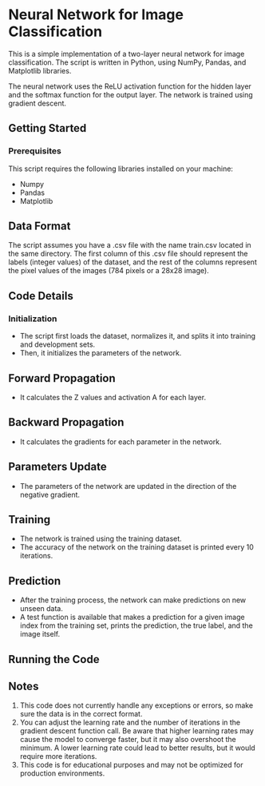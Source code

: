 # Neural Network for Image Classification

This is a simple implementation of a two-layer neural network for image classification. The script is written in Python, using NumPy, Pandas, and Matplotlib libraries.

The neural network uses the ReLU activation function for the hidden layer and the softmax function for the output layer. The network is trained using gradient descent.

## Getting Started

### Prerequisites

This script requires the following libraries installed on your machine:
- Numpy
- Pandas
- Matplotlib

## Data Format
The script assumes you have a .csv file with the name train.csv located in the same directory. The first column of this .csv file should represent the labels (integer values) of the dataset, and the rest of the columns represent the pixel values of the images (784 pixels or a 28x28 image).

## Code Details
### Initialization
- The script first loads the dataset, normalizes it, and splits it into training and development sets.
- Then, it initializes the parameters of the network.

## Forward Propagation

- It calculates the Z values and activation A for each layer.
## Backward Propagation
- It calculates the gradients for each parameter in the network.
## Parameters Update
- The parameters of the network are updated in the direction of the negative gradient.
## Training
- The network is trained using the training dataset.
- The accuracy of the network on the training dataset is printed every 10 iterations.
## Prediction
- After the training process, the network can make predictions on new unseen data.
- A test function is available that makes a prediction for a given image index from the training set, prints the prediction, the true label, and the image itself.
## Running the Code

## Notes
1. This code does not currently handle any exceptions or errors, so make sure the data is in the correct format.
2. You can adjust the learning rate and the number of iterations in the gradient descent function call. Be aware that higher learning rates may cause the model to converge faster, but it may also overshoot the minimum. A lower learning rate could lead to better results, but it would require more iterations.
3. This code is for educational purposes and may not be optimized for production environments.


